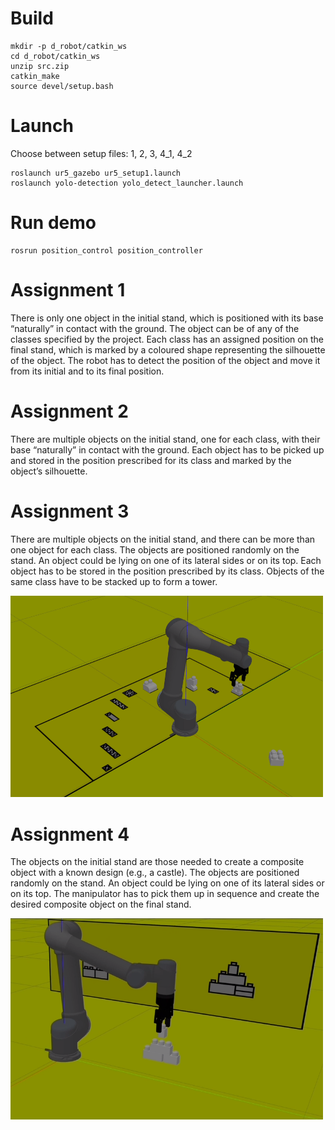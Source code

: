 # Build

````
mkdir -p d_robot/catkin_ws
cd d_robot/catkin_ws
unzip src.zip
catkin_make
source devel/setup.bash
````


# Launch

Choose between setup files: 1, 2, 3, 4_1, 4_2
````
roslaunch ur5_gazebo ur5_setup1.launch
roslaunch yolo-detection yolo_detect_launcher.launch
````


# Run demo

````
rosrun position_control position_controller
````

# Assignment 1
There is only one object in the initial stand, which is positioned with its base “naturally” in contact with the ground. The object can be of any of the classes specified by the project.
Each class has an assigned position on the final stand, which is marked by a coloured shape representing the silhouette of the object. The robot has to detect the position of the object and move it from its initial and to its final position.

# Assignment 2
There are multiple objects on the initial stand, one for each class, with their base “naturally” in contact with the ground. Each object has to be picked up and stored in the position prescribed for its class and marked by the object’s silhouette.

# Assignment 3
There are multiple objects on the initial stand, and there can be more than one object for each class. The objects are positioned randomly on the stand. An object could be lying on
one of its lateral sides or on its top. Each object has to be stored in the position prescribed by its class. Objects of the same class have to be stacked up to form a tower.

<img src=docs/img/Assignment_3.png width="500" />

# Assignment 4
The objects on the initial stand are those needed to create a composite object with a known design (e.g., a castle). The objects are positioned randomly on the stand. An object could be lying on one of its lateral sides or on its top. The manipulator has to pick them up in sequence and create the desired composite object on the final stand.

<img src=docs/img/Assignment_4.png width="500" />